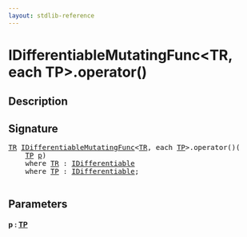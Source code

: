 ```yaml
---
layout: stdlib-reference
---
```


# IDifferentiableMutatingFunc\<TR, each TP\>\.operator\(\)

## Description





## Signature 

<pre>
<a href="index.html#typeparam-TR" class="code_type">TR</a> <a href="index.html" class="code_type">IDifferentiableMutatingFunc</a>&lt;<a href="index.html#typeparam-TR" class="code_type">TR</a>, <span class="code_keyword">each</span> <a href="index.html#typeparam-TP" class="code_type">TP</a>&gt;.operator()(
    <a href="index.html#typeparam-TP" class="code_type">TP</a> <a href="operatorx28x29.html#decl-p" class="code_param">p</a>)
    <span class='code_keyword'>where</span> <a href="index.html#typeparam-TR" class="code_type">TR</a> : <a href="../idifferentiable-01/index.html" class="code_type">IDifferentiable</a>
    <span class='code_keyword'>where</span> <a href="index.html#typeparam-TP" class="code_type">TP</a> : <a href="../idifferentiable-01/index.html" class="code_type">IDifferentiable</a>;

</pre>

## Parameters

####  <a id="decl-p"></a>p  : [TP](index#typeparam-TP)

